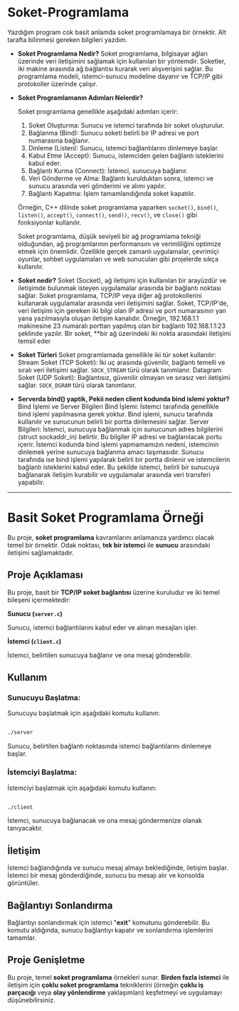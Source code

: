 # Soket-Programlama

Yazdığım program cok basit anlamda soket programlamaya bir örnektir. Alt tarafta bilinmesi gereken bilgileri yazdım.

- **Soket Programlama Nedir?**
  Soket programlama, bilgisayar ağları üzerinde veri iletişimini sağlamak için kullanılan bir yöntemdir. Soketler, iki makine arasında ağ bağlantısı kurarak veri alışverişini sağlar. Bu programlama modeli, istemci-sunucu modeline dayanır ve TCP/IP gibi protokoller üzerinde çalışır.

- **Soket Programlamanın Adımları Nelerdir?**

  Soket programlama genellikle aşağıdaki adımları içerir:

  1. Soket Oluşturma: Sunucu ve istemci tarafında bir soket oluşturulur.
  2. Bağlanma (Bind): Sunucu soketi belirli bir IP adresi ve port numarasına bağlanır.
  3. Dinleme (Listen): Sunucu, istemci bağlantılarını dinlemeye başlar.
  4. Kabul Etme (Accept): Sunucu, istemciden gelen bağlantı isteklerini kabul eder.
  5. Bağlantı Kurma (Connect): İstemci, sunucuya bağlanır.
  6. Veri Gönderme ve Alma: Bağlantı kurulduktan sonra, istemci ve sunucu arasında veri gönderimi ve alımı yapılır.
  7. Bağlantı Kapatma: İşlem tamamlandığında soket kapatılır.

  Örneğin, C++ dilinde soket programlama yaparken `socket()`, `bind()`, `listen()`, `accept()`, `connect()`, `send()`, `recv()`, ve `close()` gibi fonksiyonlar kullanılır.

  Soket programlama, düşük seviyeli bir ağ programlama tekniği olduğundan, ağ programlarının performansını ve verimliliğini optimize etmek için önemlidir. Özellikle gerçek zamanlı uygulamalar, çevrimiçi oyunlar, sohbet uygulamaları ve web sunucuları gibi projelerde sıkça kullanılır.

- **Soket nedir?**
  Soket (Socket), ağ iletişimi için kullanılan bir arayüzdür ve iletişimde bulunmak isteyen uygulamalar arasında bir bağlantı noktası sağlar. Soket programlama, TCP/IP veya diğer ağ protokollerini kullanarak uygulamalar arasında veri iletişimini sağlar.
  Soket, TCP/IP'de, veri iletişimi için gereken iki bilgi olan IP adresi ve port numarasının yan yana yazılmasıyla oluşan iletişim kanalıdır. Örneğin, 192.168.1.1 makinesine 23 numaralı porttan yapılmış olan bir bağlantı 192.168.1.1:23 şeklinde yazılır.
  Bir soket, \*\*bir ağ üzerindeki iki nokta arasındaki iletişimi temsil eder

- **Soket Türleri**
  Soket programlamada genellikle iki tür soket kullanılır:
  Stream Soket (TCP Soketi): İki uç arasında güvenilir, bağlantı temelli ve sıralı veri iletişimi sağlar. `SOCK_STREAM` türü olarak tanımlanır.
  Datagram Soket (UDP Soketi): Bağlantısız, güvenilir olmayan ve sırasız veri iletişimi sağlar. `SOCK_DGRAM` türü olarak tanımlanır.

 - **Serverda bind() yaptik, Pekii neden client kodunda bind islemi yoktur?**
  Bind İşlemi ve Server Bilgileri
  Bind İşlemi: İstemci tarafında genellikle bind işlemi yapılmasına gerek yoktur. Bind işlemi, sunucu tarafında kullanılır ve sunucunun belirli bir portta dinlemesini sağlar.
  Server Bilgileri: İstemci, sunucuya bağlanmak için sunucunun adres bilgilerini (struct sockaddr_in) belirtir. Bu bilgiler IP adresi ve bağlanılacak portu içerir.
  İstemci kodunda bind işlemi yapmamamızın nedeni, istemcinin dinlemek yerine sunucuya bağlanma amacı taşımasıdır. Sunucu tarafında ise bind işlemi yapılarak belirli bir portta dinlenir ve istemcilerin bağlantı isteklerini kabul eder.
  Bu şekilde istemci, belirli bir sunucuya bağlanarak iletişim kurabilir ve uygulamalar arasında veri transferi yapabilir.
--------------------------------------------------------------------------------------------------------------------------------------------------------------------------------------------------------------------------------------

# Basit Soket Programlama Örneği

Bu proje, **soket programlama** kavramlarını anlamanıza yardımcı olacak temel bir örnektir. Odak noktası, **tek bir istemci** ile **sunucu** arasındaki iletişimi sağlamaktadır.

## Proje Açıklaması

Bu proje, basit bir **TCP/IP soket bağlantısı** üzerine kuruludur ve iki temel bileşeni içermektedir:

**Sunucu (`server.c`)**

Sunucu, istemci bağlantılarını kabul eder ve alınan mesajları işler.

**İstemci (`client.c`)**

İstemci, belirtilen sunucuya bağlanır ve ona mesaj gönderebilir.

## Kullanım

### Sunucuyu Başlatma:

Sunucuyu başlatmak için aşağıdaki komutu kullanın:

```bash

./server
```

Sunucu, belirtilen bağlantı noktasında istemci bağlantılarını dinlemeye başlar.

### İstemciyi Başlatma:

İstemciyi başlatmak için aşağıdaki komutu kullanın:

```bash

./client
```

İstemci, sunucuya bağlanacak ve ona mesaj göndermenize olanak tanıyacaktır.

## İletişim

İstemci bağlandığında ve sunucu mesaj almayı beklediğinde, iletişim başlar. İstemci bir mesaj gönderdiğinde, sunucu bu mesajı alır ve konsolda görüntüler.

## Bağlantıyı Sonlandırma

Bağlantıyı sonlandırmak için istemci "**exit**" komutunu gönderebilir. Bu komutu aldığında, sunucu bağlantıyı kapatır ve sonlandırma işlemlerini tamamlar.

## Proje Genişletme

Bu proje, temel **soket programlama** örnekleri sunar. **Birden fazla istemci** ile iletişim için **çoklu soket programlama** tekniklerini (örneğin **çoklu iş parçacığı** veya **olay yönlendirme** yaklaşımları) keşfetmeyi ve uygulamayı düşünebilirsiniz.
